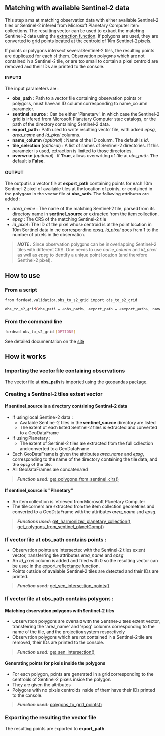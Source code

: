 ## Matching with available Sentinel-2 data

This step aims at matching observation data with either available Sentinel-2 tiles or Sentinel-2 infered from Microsoft Planetary Computer item collections.
The resulting vector can be used to extract the matching Sentinel-2 data using the [extraction function](https://fordead.gitlab.io/fordead_package/docs/user_guides/english/validation_tools/04_extract_reflectance/).
If polygons are used, they are converted to grid points located at the centroid of 10m Sentinel-2 pixels.

If points or polygons intersect several Sentinel-2 tiles, the resulting points are duplicated for each of them.
Observation polygons which are not contained in a Sentinel-2 tile, or are too small to contain a pixel centroid are removed and their IDs are printed to the console.

#### INPUTS

The input parameters are :

- **obs_path** : Path to a vector file containing observation points or polygons, must have an ID column corresponding to name_column parameter.
- **sentinel_source** : Can be either 'Planetary', in which case the Sentinel-2 grid is infered from Microsoft Planetary Computer stac catalogs, or the path of the directory containing Sentinel-2 data.
- **export_path** : Path used to write resulting vector file, with added *epsg*, *area_name* and *id_pixel* columns.
- **name_column** (*optional*) : Name of the ID column. The default is *id*.
- **tile_selection** (*optional*) : A list of names of Sentinel-2 directories. If this parameter is used, extraction is  limited to those directories.
- **overwrite** (*optional*) : If **True**, allows overwriting of file at *obs_path*. The default is **False**.

#### OUTPUT

The output is a vector file at **export_path** containing points for each 10m Sentinel-2 pixel of available tiles at the location of points, or contained in the polygons in the vector file at **obs_path**. 
The following attributes are added :
- *area_name* : The name of the matching Sentinel-2 tile, parsed from its directory name in **sentinel_source** or extracted from the item collection.
- *epsg* : The CRS of the matching Sentinel-2 tile
- *id_pixel* : The ID of the pixel whose centroid is at the point location in 10m Sentinel data in the corresponding epsg. *id_pixel* goes from 1 to the number of pixels in the observation.

> **_NOTE :_** Since observation polygons can be in overlapping Sentinel-2 tiles with different CRS. One needs to use *name_column* and *id_pixel* as well as *epsg* to identify a unique point location (and therefore Sentinel-2 pixel).

## How to use
### From a script

```bash
from fordead.validation.obs_to_s2_grid import obs_to_s2_grid

obs_to_s2_grid(obs_path = <obs_path>, export_path = <export_path>, name_column = <name_column>)

```

### From the command line

```bash
fordead obs_to_s2_grid [OPTIONS]
```

See detailed documentation on the [site](https://fordead.gitlab.io/fordead_package/docs/cli/#fordead-obs_to_s2_grid)

## How it works

### Importing the vector file containing observations
The vector file at **obs_path** is imported using the geopandas package.


### Creating a Sentinel-2 tiles extent vector
#### If sentinel_source is a directory containing Sentinel-2  data
- If using local Sentinel-2 data :
	- Available Sentinel-2 tiles in the **sentinel_source** directory are listed
	- The extent of each listed Sentinel-2 tiles is extracted and converted to a GeoDataFrame 
- If using Planetary :
	- The extent of Sentinel-2 tiles are extracted from the full collection and converted to a GeoDataFrame 
- Each GeoDataFrame is given the attributes *area_name* and *epsg*, corresponding to the name of the directory containing the tile data, and the epsg of the tile.
- All GeoDataFrames are concatenated
 > **_Function used:_** [get_polygons_from_sentinel_dirs()](docs/API_Reference/fordead/reflectance_extraction/#get_polygons_from_sentinel_dirs)
#### If sentinel_source is "Planetary"
- An item collection is retrieved from Microsoft Planetary Computer
- The tile corners are extracted from the item collection geometries and converted to a GeoDataFrame with the attributes *area_name* and *epsg*.
 > **_Functions used:_** [get_harmonized_planetary_collection()](docs/API_Reference/fordead/stac/stac_module/#get_harmonized_planetary_collection), [get_polygons_from_sentinel_planetComp()](docs/API_Reference/fordead/reflectance_extraction/#get_polygons_from_sentinel_planetComp)

### If vector file at **obs_path** contains points :
 - Observation points are intersected with the Sentinel-2 tiles extent vector, transferring the attributes *area_name* and *epsg*
 - An *id_pixel* column is added and filled with 0 so the resulting vector can be used in the [export_reflectance](https://fordead.gitlab.io/fordead_package/docs/user_guides/english/validation_tools/04_extract_reflectance/) function.
 - Points outside of available Sentinel-2 tiles are detected and their IDs are printed.
 > **_Function used:_** [get_sen_intersection_points()](docs/API_Reference/fordead/reflectance_extraction/#get_sen_intersection_points)

### If vector file at **obs_path** contains polygons :

#### Matching observation polygons with Sentinel-2 tiles
- Observation polygons are overlaid with the Sentinel-2 tiles extent vector, transferring the 'area_name' and 'epsg' columns corresponding to the name of the tile, and the projection system respectively
- Observation polygons which are not contained in a Sentinel-2 tile are removed, their IDs are printed to the console.
> **_Function used:_** [get_sen_intersection()](docs/API_Reference/fordead/reflectance_extraction/#get_sen_intersection)

#### Generating points for pixels inside the polygons
- For each polygon, points are generated in a grid corresponding to the centroids of Sentinel-2 pixels inside the polygon.
- They are given the attributes
- Polygons with no pixels centroids inside of them have their IDs printed to the console.
 > **_Function used:_** [polygons_to_grid_points()](docs/API_Reference/fordead/reflectance_extraction/#polygons_to_grid_points)
 
###  Exporting the resulting the vector file
The resulting points are exported to **export_path**.

